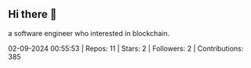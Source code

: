 ## Hi there 👋
a software engineer who interested in blockchain.
<!--START_SECTION:github_stats-->
02-09-2024 00:55:53 | Repos: 11 | Stars: 2 | Followers: 2 | Contributions: 385
<!--END_SECTION:github_stats-->
